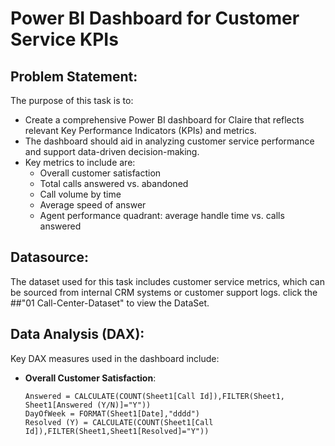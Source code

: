 # Power BI Dashboard for Customer Service KPIs

## Problem Statement:
The purpose of this task is to:
- Create a comprehensive Power BI dashboard for Claire that reflects relevant Key Performance Indicators (KPIs) and metrics.
- The dashboard should aid in analyzing customer service performance and support data-driven decision-making.
- Key metrics to include are:
  - Overall customer satisfaction
  - Total calls answered vs. abandoned
  - Call volume by time
  - Average speed of answer
  - Agent performance quadrant: average handle time vs. calls answered

## Datasource:
The dataset used for this task includes customer service metrics, which can be sourced from internal CRM systems or customer support logs.
click the ##"01 Call-Center-Dataset" to view the DataSet.


## Data Analysis (DAX):
Key DAX measures used in the dashboard include:
- **Overall Customer Satisfaction**:
  ```dax
  Answered = CALCULATE(COUNT(Sheet1[Call Id]),FILTER(Sheet1, Sheet1[Answered (Y/N)]="Y"))
  DayOfWeek = FORMAT(Sheet1[Date],"dddd")
  Resolved (Y) = CALCULATE(COUNT(Sheet1[Call Id]),FILTER(Sheet1,Sheet1[Resolved]="Y"))
